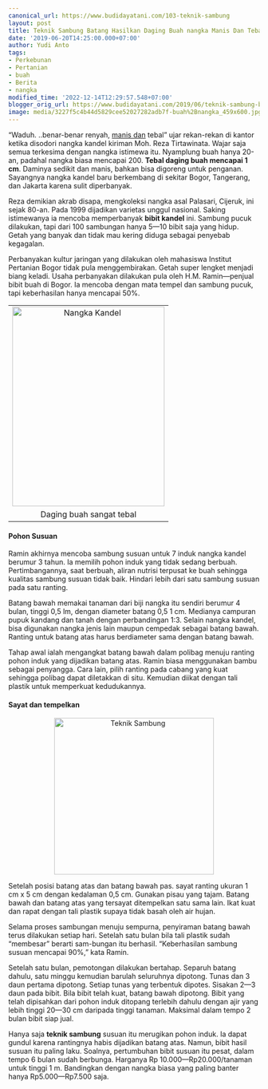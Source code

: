 ```yaml
---
canonical_url: https://www.budidayatani.com/103-teknik-sambung
layout: post
title: Teknik Sambung Batang Hasilkan Daging Buah nangka Manis Dan Tebal
date: '2019-06-20T14:25:00.000+07:00'
author: Yudi Anto
tags:
- Perkebunan
- Pertanian
- buah
- Berita
- nangka
modified_time: '2022-12-14T12:29:57.548+07:00'
blogger_orig_url: https://www.budidayatani.com/2019/06/teknik-sambung-batang-hasilkan-daging.html
image: media/3227f5c4b44d5829cee52027282adb7f-buah%2Bnangka_459x600.jpg
---
```

<p>&#8220;Waduh. ..benar-benar renyah, <a href="https://www.budidayatani.com/2019/07/raup-untung-berlipat-lewat-bisnis-dan.html" style="display: inline !important; width: auto !important" data-wpil-post-to-="data-wpil-post-to-">manis dan</a> tebal&#8221; ujar rekan-rekan di kantor ketika disodori nangka kandel kiriman Moh. Reza Tirtawinata. Wajar saja semua terkesima dengan nangka istimewa itu. Nyamplung buah hanya 20-an, padahal nangka biasa mencapai 200. <b>Tebal daging buah mencapai 1 cm</b>. Daminya sedikit dan manis, bahkan bisa digoreng untuk penganan. Sayangnya nangka kandel baru berkembang di sekitar Bogor, Tangerang, dan Jakarta karena sulit diperbanyak.</p><p>Reza demikian akrab disapa, mengkoleksi nangka asal Palasari, Cijeruk, ini sejak 80-an. Pada 1999 dijadikan varietas unggul nasional. Saking istimewanya ia mencoba memperbanyak <b>bibit kandel</b> ini. Sambung pucuk dilakukan, tapi dari 100 sambungan hanya 5—10 bibit saja yang hidup. Getah yang banyak dan tidak mau kering diduga sebagai penyebab kegagalan.</p><p>Perbanyakan kultur jaringan yang dilakukan oleh mahasiswa Institut Pertanian Bogor tidak pula menggembirakan. Getah super lengket menjadi biang keladi. Usaha perbanyakan dilakukan pula oleh H.M. Ramin—penjual bibit buah di Bogor. Ia mencoba dengan mata tempel dan sambung pucuk, tapi keberhasilan hanya mencapai 50%.</p><table style="margin-left: auto;margin-right: auto;text-align: center" cellspacing="0" cellpadding="0" align="center"><tbody><tr><td style="text-align: center"><a style="margin-left: auto;margin-right: auto" href="https://i1.wp.com/1.bp.blogspot.com/-R51uxieDIYs/XQszgXZODaI/AAAAAAAACU4/ZLL4xi8yKi4mGfRAwFqGng5b93diIas-ACLcBGAs/s1600/buah%2Bnangka_459x600.jpg?ssl=1"><img loading="lazy" title="" src="https://i2.wp.com/1.bp.blogspot.com/-R51uxieDIYs/XQszgXZODaI/AAAAAAAACU4/ZLL4xi8yKi4mGfRAwFqGng5b93diIas-ACLcBGAs/s400/buah%2Bnangka_459x600.jpg?resize=305%2C400&amp;ssl=1" alt="Nangka Kandel" width="305" height="400" border="0" data-original-height="600" data-original-width="459" data-recalc-dims="1" /></a></td></tr><tr><td style="text-align: center">Daging buah sangat tebal</td></tr></tbody></table><h4>Pohon Susuan</h4><p>Ramin akhirnya mencoba sambung susuan untuk 7 induk nangka kandel berumur 3 tahun. Ia memilih pohon induk yang tidak sedang berbuah. Pertimbangannya, saat berbuah, aliran nutrisi terpusat ke buah sehingga kualitas sambung susuan tidak baik. Hindari lebih dari satu sambung susuan pada satu ranting.</p><p>Batang bawah memakai tanaman dari biji nangka itu sendiri berumur 4 bulan, tinggi 0,5 lm, dengan diameter batang 0,5 1 cm. Medianya campuran pupuk kandang dan tanah dengan perbandingan 1:3. Selain nangka kandel, bisa digunakan nangka jenis lain maupun cempedak sebagai batang bawah. Ranting untuk batang atas harus berdiameter sama dengan batang bawah.</p><p>Tahap awal ialah mengangkat batang bawah dalam polibag menuju ranting pohon induk yang dijadikan batang atas. Ramin biasa menggunakan bambu sebagai penyangga. Cara lain, pilih ranting pada cabang yang kuat sehingga polibag dapat diletakkan di situ. Kemudian diikat dengan tali plastik untuk memperkuat kedudukannya.</p><h4>Sayat dan tempelkan</h4><div style="clear: both;text-align: center"><a style="margin-left: 1em;margin-right: 1em" href="https://i1.wp.com/1.bp.blogspot.com/-7QzlLBK263o/XQszYR1YOSI/AAAAAAAACU0/TttaehUr4swbyZUjuwz-TBpFp2Q-PNF7QCLcBGAs/s1600/buah%2Bnangka_611x600.jpg?ssl=1"><img loading="lazy" title="" src="https://i1.wp.com/1.bp.blogspot.com/-7QzlLBK263o/XQszYR1YOSI/AAAAAAAACU0/TttaehUr4swbyZUjuwz-TBpFp2Q-PNF7QCLcBGAs/s320/buah%2Bnangka_611x600.jpg?resize=320%2C314&amp;ssl=1" alt="Teknik Sambung" width="320" height="314" border="0" data-original-height="600" data-original-width="611" data-recalc-dims="1" /></a></div><p>Setelah posisi batang atas dan batang bawah pas. sayat ranting ukuran 1 cm x 5 cm dengan kedalaman 0,5 cm. Gunakan pisau yang tajam. Batang bawah dan batang atas yang tersayat ditempelkan satu sama lain. Ikat kuat dan rapat dengan tali plastik supaya tidak basah oleh air hujan.</p><p>Selama proses sambungan menuju sempurna, penyiraman batang bawah terus dilakukan setiap hari. Setelah satu bulan bila tali plastik sudah “membesar” berarti sam-bungan itu berhasil. “Keberhasilan sambung susuan mencapai 90%,” kata Ramin.</p><p>Setelah satu bulan, pemotongan dilakukan bertahap. Separuh batang dahulu, satu minggu kemudian barulah seluruhnya dipotong. Tunas dan 3 daun pertama dipotong. Setiap tunas yang terbentuk dipotes. Sisakan 2—3 daun pada bibit. Bila bibit telah kuat, batang bawah dipotong. Bibit yang telah dipisahkan dari pohon induk ditopang terlebih dahulu dengan ajir yang lebih tinggi 20—30 cm daripada tinggi tanaman. Maksimal dalam tempo 2 bulan bibit siap jual.</p><p>Hanya saja <b>teknik sambung</b> susuan itu merugikan pohon induk. Ia dapat gundul karena rantingnya habis dijadikan batang atas. Namun, bibit hasil susuan itu paling laku. Soalnya, pertumbuhan bibit susuan itu pesat, dalam tempo 6 bulan sudah berbunga. Harganya Rp 10.000—Rp20.000/tanaman untuk tinggi 1 m. Bandingkan dengan nangka biasa yang paling banter hanya Rp5.000—Rp7.500 saja.</p>
